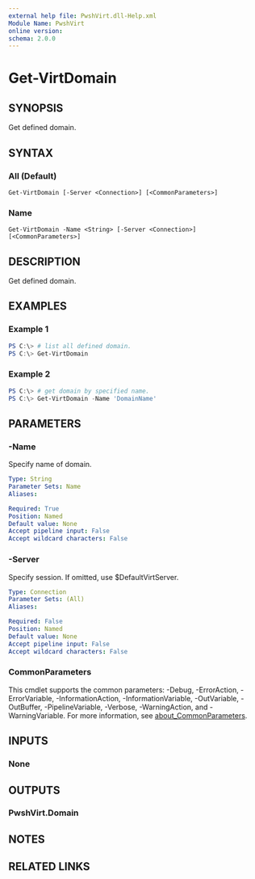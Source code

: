 ```yaml
---
external help file: PwshVirt.dll-Help.xml
Module Name: PwshVirt
online version:
schema: 2.0.0
---
```


# Get-VirtDomain

## SYNOPSIS
Get defined domain.

## SYNTAX

### All (Default)
```
Get-VirtDomain [-Server <Connection>] [<CommonParameters>]
```

### Name
```
Get-VirtDomain -Name <String> [-Server <Connection>] [<CommonParameters>]
```

## DESCRIPTION
Get defined domain.

## EXAMPLES

### Example 1
```powershell
PS C:\> # list all defined domain.
PS C:\> Get-VirtDomain
```

### Example 2
```powershell
PS C:\> # get domain by specified name.
PS C:\> Get-VirtDomain -Name 'DomainName'
```

## PARAMETERS

### -Name
Specify name of domain.

```yaml
Type: String
Parameter Sets: Name
Aliases:

Required: True
Position: Named
Default value: None
Accept pipeline input: False
Accept wildcard characters: False
```

### -Server
Specify session.
If omitted, use $DefaultVirtServer.

```yaml
Type: Connection
Parameter Sets: (All)
Aliases:

Required: False
Position: Named
Default value: None
Accept pipeline input: False
Accept wildcard characters: False
```

### CommonParameters
This cmdlet supports the common parameters: -Debug, -ErrorAction, -ErrorVariable, -InformationAction, -InformationVariable, -OutVariable, -OutBuffer, -PipelineVariable, -Verbose, -WarningAction, and -WarningVariable. For more information, see [about_CommonParameters](http://go.microsoft.com/fwlink/?LinkID=113216).

## INPUTS

### None
## OUTPUTS

### PwshVirt.Domain
## NOTES

## RELATED LINKS
